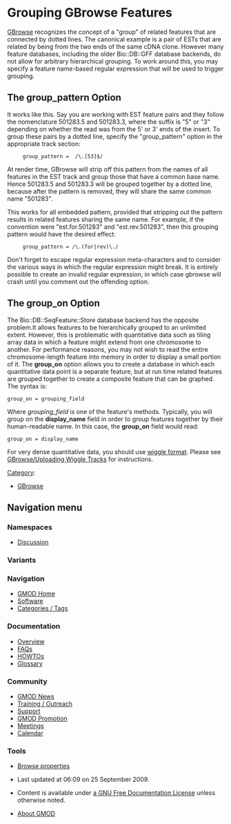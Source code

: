 



<span id="top"></span>




# <span dir="auto">Grouping GBrowse Features</span>









[GBrowse](GBrowse.1 "GBrowse") recognizes the concept of a "group" of
related features that are connected by dotted lines. The canonical
example is a pair of ESTs that are related by being from the two ends of
the same cDNA clone. However many feature databases, including the older
Bio::DB::GFF database backends, do not allow for arbitrary hierarchical
grouping. To work around this, you may specify a feature name-based
regular expression that will be used to trigger grouping.

## <span id="The_group_pattern_Option" class="mw-headline">The group_pattern Option</span>

It works like this. Say you are working with EST feature pairs and they
follow the nomenclature 501283.5 and 501283.3, where the suffix is "5"
or "3" depending on whether the read was from the 5' or 3' ends of the
insert. To group these pairs by a dotted line, specify the
"group_pattern" option in the appropriate track section:

         group_pattern =  /\.[53]$/

At render time, GBrowse will strip off this pattern from the names of
all features in the EST track and group those that have a common base
name. Hence 501283.5 and 501283.3 will be grouped together by a dotted
line, because after the pattern is removed, they will share the same
common name "501283".

This works for all embedded pattern, provided that stripping out the
pattern results in related features sharing the same name. For example,
if the convention were "est.for.501283" and "est.rev.501283", then this
grouping pattern would have the desired effect:

         group_pattern = /\.(for|rev)\./

Don't forget to escape regular expression meta-characters and to
consider the various ways in which the regular expression might break.
It is entirely possible to create an invalid regular expression, in
which case gbrowse will crash until you comment out the offending
option.

## <span id="The_group_on_Option" class="mw-headline">The group_on Option</span>

The Bio::DB::SeqFeature::Store database backend has the opposite
problem.It allows features to be hierarchically grouped to an unlimited
extent. However, this is problematic with quantitative data such as
tiling array data in which a feature might extend from one chromosome to
another. For performance reasons, you may not wish to read the entire
chromosome-length feature into memory in order to display a small
portion of it. The **group_on** option allows you to create a database
in which each quantitative data point is a separate feature, but at run
time related features are grouped together to create a composite feature
that can be graphed. The syntax is:

    group_on = grouping_field

Where *grouping_field* is one of the feature's methods. Typically, you
will group on the **display_name** field in order to group features
together by their human-readable name. In this case, the **group_on**
field would read:

    group_on = display_name

For very dense quantitative data, you should use
<a href="http://genome.ucsc.edu/goldenPath/help/wiggle.html"
class="external text" rel="nofollow">wiggle format</a>. Please see
[GBrowse/Uploading Wiggle
Tracks](GBrowse/Uploading_Wiggle_Tracks "GBrowse/Uploading Wiggle Tracks")
for instructions.




[Category](Special%3ACategories "Special%3ACategories"):

- [GBrowse](Category%3AGBrowse "Category%3AGBrowse")






## Navigation menu



### Namespaces


- <span id="ca-talk"><a
  href="http://gmod.org/mediawiki/index.php?title=Talk:Grouping_GBrowse_Features&amp;action=edit&amp;redlink=1"
  accesskey="t"
  title="Discussion about the content page [t]">Discussion</a></span>


### 

### Variants[](#)








<a href="Main_Page"
style="background-image: url(../images/GMOD-cogs.png);"
title="Visit the main page"></a>


### Navigation



- <span id="n-GMOD-Home">[GMOD Home](Main_Page)</span>
- <span id="n-Software">[Software](GMOD_Components)</span>
- <span id="n-Categories-.2F-Tags">[Categories /
  Tags](Categories)</span>




### Documentation



- <span id="n-Overview">[Overview](Overview)</span>
- <span id="n-FAQs">[FAQs](Category%3AFAQ)</span>
- <span id="n-HOWTOs">[HOWTOs](Category%3AHOWTO)</span>
- <span id="n-Glossary">[Glossary](Glossary)</span>




### Community



- <span id="n-GMOD-News">[GMOD News](GMOD_News)</span>
- <span id="n-Training-.2F-Outreach">[Training /
  Outreach](Training_and_Outreach)</span>
- <span id="n-Support">[Support](Support)</span>
- <span id="n-GMOD-Promotion">[GMOD Promotion](GMOD_Promotion)</span>
- <span id="n-Meetings">[Meetings](Meetings)</span>
- <span id="n-Calendar">[Calendar](Calendar)</span>




### Tools

- <span id="t-smwbrowselink"><a href="Special%3ABrowse/Grouping_GBrowse_Features"
  rel="smw-browse">Browse properties</a></span>



- <span id="footer-info-lastmod">Last updated at 06:09 on 25 September
  2009.</span>
<!-- - <span id="footer-info-viewcount">16,470 page views.</span> -->
- <span id="footer-info-copyright">Content is available under
  <a href="http://www.gnu.org/licenses/fdl-1.3.html" class="external"
  rel="nofollow">a GNU Free Documentation License</a> unless otherwise
  noted.</span>

<!-- -->

- <span id="footer-places-about">[About
  GMOD](GMOD%3AAbout "GMOD%3AAbout")</span>

<!-- -->




